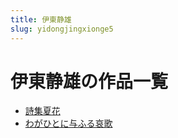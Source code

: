 ```yaml
---
title: 伊東静雄
slug: yidongjingxionge5
---
```


# 伊東静雄の作品一覧

- [詩集夏花](shijixiahua6c)
- [わがひとに与ふる哀歌](wagahitoniyuhuruaige3c)
